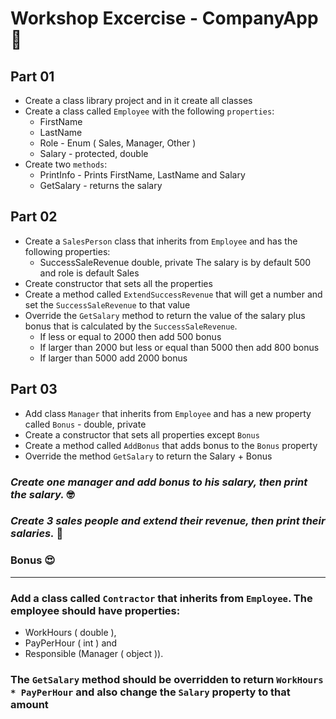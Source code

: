 
# **Workshop Excercise** - CompanyApp 👀

## Part 01

- Create a class library project and in it create all classes
- Create a class called `Employee` with the following `properties`:
	- FirstName
 	- LastName
  	- Role - Enum ( Sales, Manager, Other )
	- Salary - protected, double
- Create two `methods`:
	- PrintInfo - Prints FirstName, LastName and Salary
	- GetSalary - returns the salary

## Part 02

- Create a `SalesPerson` class that inherits from `Employee` and has the following properties:
	- SuccessSaleRevenue double, private
The salary is by default 500 and role is default Sales
- Create constructor that sets all the properties
- Create a method called `ExtendSuccessRevenue` that will get a number and set the `SuccessSaleRevenue` to that value
- Override the `GetSalary` method to return the value of the salary plus bonus that is calculated by the `SuccessSaleRevenue`. 
	- If less or equal to 2000 then add 500 bonus
	- If larger than 2000 but less or equal than 5000 then add 800 bonus
	- If larger than 5000 add 2000 bonus

## Part 03

- Add class `Manager` that inherits from `Employee` and has a new property called `Bonus` - double, private
- Create a constructor that sets all properties except `Bonus`
- Create a method called `AddBonus` that adds bonus to the `Bonus` property
- Override the method `GetSalary` to return the Salary + Bonus

### *Create one manager and add bonus to his salary, then print the salary.* 🤓
### *Create 3 sales people and extend their revenue, then print their salaries.* 🤯

### **Bonus** 😍

---

### Add a class called `Contractor` that inherits from `Employee`. The employee should have properties: 
- WorkHours ( double ), 
- PayPerHour ( int ) and
- Responsible (Manager ( object )).

### The `GetSalary` method should be overridden to return `WorkHours * PayPerHour` and also change the `Salary` property to that amount
